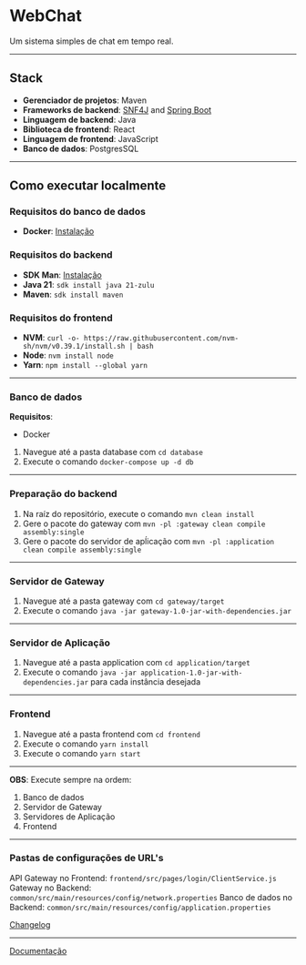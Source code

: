 # WebChat

Um sistema simples de chat em tempo real.

---

## Stack

* **Gerenciador de projetos**: Maven
* **Frameworks de backend**: [SNF4J](https://github.com/snf4j/snf4j) and [Spring Boot](https://spring.io/projects/spring-boot)
* **Linguagem de backend**: Java
* **Biblioteca de frontend**: React
* **Linguagem de frontend**: JavaScript
* **Banco de dados**: PostgresSQL

---

## Como executar localmente

### Requisitos do banco de dados

* **Docker**: [Instalação](https://docs.docker.com/engine/install/)

### Requisitos do backend

* **SDK Man**: [Instalação](https://sdkman.io/install)
* **Java 21**: `sdk install java 21-zulu`
* **Maven**: `sdk install maven`

### Requisitos do frontend

* **NVM**: `curl -o- https://raw.githubusercontent.com/nvm-sh/nvm/v0.39.1/install.sh | bash`
* **Node**: `nvm install node`
* **Yarn**: `npm install --global yarn`

---

### Banco de dados

**Requisitos**:

* Docker

1. Navegue até a pasta database com `cd database`
2. Execute o comando `docker-compose up -d db`

---

### Preparação do backend

1. Na raíz do repositório, execute o comando `mvn clean install`
2. Gere o pacote do gateway com `mvn -pl :gateway clean compile assembly:single`
3. Gere o pacote do servidor de apĺicação com `mvn -pl :application clean compile assembly:single`

---

### Servidor de Gateway

1. Navegue até a pasta gateway com `cd gateway/target`
2. Execute o comando `java -jar gateway-1.0-jar-with-dependencies.jar`

---

### Servidor de Aplicação

1. Navegue até a pasta application com `cd application/target`
2. Execute o comando `java -jar application-1.0-jar-with-dependencies.jar` para cada instância desejada

---

### Frontend

1. Navegue até a pasta frontend com `cd frontend`
2. Execute o comando `yarn install`
3. Execute o comando `yarn start`

---

**OBS**: Execute sempre na ordem:

1. Banco de dados
2. Servidor de Gateway
3. Servidores de Aplicação
4. Frontend

---

### Pastas de configurações de URL's

API Gateway no Frontend: `frontend/src/pages/login/ClientService.js`
Gateway no Backend: `common/src/main/resources/config/network.properties`
Banco de dados no Backend: `common/src/main/resources/config/application.properties`

[Changelog](Changelog.md)

---

[Documentação](Documentation.md)
